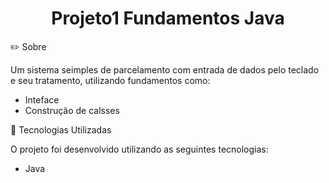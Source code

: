 <h1 align="center">
 Projeto1 Fundamentos Java
  </h1>


 ✏️ Sobre 
 
 Um sistema seimples  de parcelamento com entrada de dados pelo teclado e seu tratamento, utilizando fundamentos como:
 - Inteface
 - Construção de calsses
   

 🚀 Tecnologias Utilizadas
 
O projeto foi desenvolvido utilizando as seguintes tecnologias:
- Java
   
